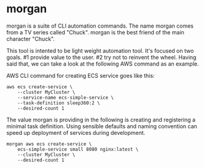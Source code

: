 # morgan
morgan is a suite of CLI automation commands. The name morgan comes from a TV series called "Chuck". morgan is the best friend of the main character "Chuck".

This tool is intented to be light weight automation tool. It's focused on two goals. #1 provide value to the user. #2 try not to reinvent the wheel. Having said that, we can take a look at the following AWS command as an example.

AWS CLI command for creating ECS service goes like this:
```
aws ecs create-service \
    --cluster MyCluster \
    --service-name ecs-simple-service \
    --task-definition sleep360:2 \
    --desired-count 1
```

The value morgan is providing in the following is creating and registering a minimal task definition. Using sensible defaults and naming convention can speed up deployment of services during development. 
```
morgan aws ecs create-service \
    ecs-simple-service small 8080 nginx:latest \    
    --cluster MyCluster \
    --desired-count 1
```